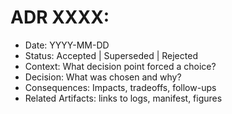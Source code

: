 # ADR XXXX: <Short Title>

- Date: YYYY-MM-DD
- Status: Accepted | Superseded | Rejected
- Context: What decision point forced a choice?
- Decision: What was chosen and why?
- Consequences: Impacts, tradeoffs, follow-ups
- Related Artifacts: links to logs, manifest, figures
